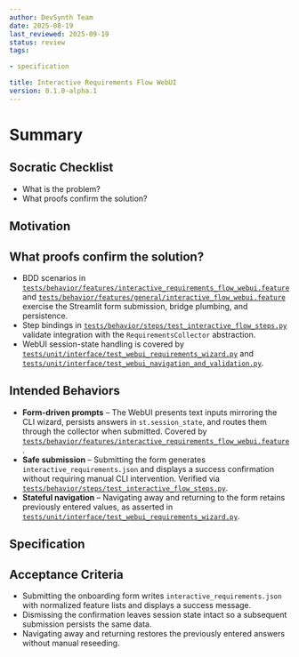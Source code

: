 ```yaml
---
author: DevSynth Team
date: 2025-08-19
last_reviewed: 2025-09-19
status: review
tags:

- specification

title: Interactive Requirements Flow WebUI
version: 0.1.0-alpha.1
---
```


<!--
Required metadata fields:
- author: document author
- date: creation date
- last_reviewed: last review date
- status: draft | review | published
- tags: search keywords
- title: short descriptive name
- version: specification version
-->

# Summary

## Socratic Checklist
- What is the problem?
- What proofs confirm the solution?

## Motivation

## What proofs confirm the solution?

- BDD scenarios in [`tests/behavior/features/interactive_requirements_flow_webui.feature`](../../tests/behavior/features/interactive_requirements_flow_webui.feature) and [`tests/behavior/features/general/interactive_flow_webui.feature`](../../tests/behavior/features/general/interactive_flow_webui.feature) exercise the Streamlit form submission, bridge plumbing, and persistence.
- Step bindings in [`tests/behavior/steps/test_interactive_flow_steps.py`](../../tests/behavior/steps/test_interactive_flow_steps.py) validate integration with the `RequirementsCollector` abstraction.
- WebUI session-state handling is covered by [`tests/unit/interface/test_webui_requirements_wizard.py`](../../tests/unit/interface/test_webui_requirements_wizard.py) and [`tests/unit/interface/test_webui_navigation_and_validation.py`](../../tests/unit/interface/test_webui_navigation_and_validation.py).

## Intended Behaviors

- **Form-driven prompts** – The WebUI presents text inputs mirroring the CLI wizard, persists answers in `st.session_state`, and routes them through the collector when submitted. Covered by [`tests/behavior/features/interactive_requirements_flow_webui.feature`](../../tests/behavior/features/interactive_requirements_flow_webui.feature).
- **Safe submission** – Submitting the form generates `interactive_requirements.json` and displays a success confirmation without requiring manual CLI intervention. Verified via [`tests/behavior/steps/test_interactive_flow_steps.py`](../../tests/behavior/steps/test_interactive_flow_steps.py).
- **Stateful navigation** – Navigating away and returning to the form retains previously entered values, as asserted in [`tests/unit/interface/test_webui_requirements_wizard.py`](../../tests/unit/interface/test_webui_requirements_wizard.py).


## Specification

## Acceptance Criteria

- Submitting the onboarding form writes `interactive_requirements.json` with normalized feature lists and displays a success message.
- Dismissing the confirmation leaves session state intact so a subsequent submission persists the same data.
- Navigating away and returning restores the previously entered answers without manual reseeding.
